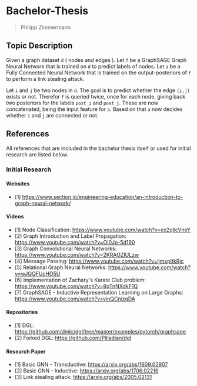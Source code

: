 # Bachelor-Thesis
> Philipp Zimmermann

## Topic Description

Given a graph dataset `d` ( nodes and edges ). Let `f` be a GraphSAGE Graph Neural Network that is trained on `d` to predict labels of nodes. Let `a` be a Fully Connected Neural Network that is trained on the output-posteriors of `f` to perform a link stealing attack.

Let `i` and `j` be two nodes in `d`. The goal is to predict whether the edge `(i,j)` exists or not. Therefor `f` is queried twice, once for each node, giving back two posteriors for the labels `post_i` and `post_j`. These are now concatenated, being the input feature for `a`. Based on that `a` now decides whether `i` and `j` are connected or not.

## References
All references that are included in the bachelor thesis itself or used for initial research are listed below.

### Initial Research

#### Websites
- [1] https://www.section.io/engineering-education/an-introduction-to-graph-neural-network/

#### Videos
- [1] Node Classification: https://www.youtube.com/watch?v=ex2qllcVneY
- [2] Graph Introduction and Label Propagation: https://www.youtube.com/watch?v=OI0Jo-5d190
- [3] Graph Convolutional Neural Networks: https://www.youtube.com/watch?v=2KRAOZIULzw
- [4] Message Passing: https://www.youtube.com/watch?v=ijmxpItkRjc
- [5] Relational Graph Neural Networks: https://www.youtube.com/watch?v=wJQQFUcHO5U
- [6] Implementation of Zachary's Karate Club problem: https://www.youtube.com/watch?v=8qTnNXdkF1Q
- [7] GraphSAGE - Inductive Representation Learning on Large Graphs: https://www.youtube.com/watch?v=vinQCnizqDA

#### Repositories
- [1] DGL: https://github.com/dmlc/dgl/tree/master/examples/pytorch/graphsage
- [2] Forked DGL: https://github.com/Pilladian/dgl

#### Research Paper
- [1] Basic GNN - Transductive: https://arxiv.org/abs/1609.02907
- [2] Basic GNN - Inductive: https://arxiv.org/abs/1706.02216
- [3] Link stealing attack: https://arxiv.org/abs/2005.02131
